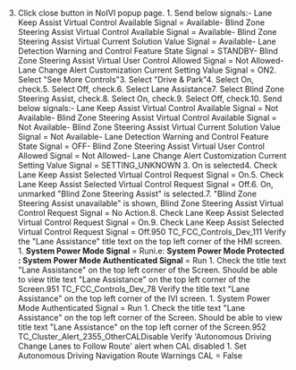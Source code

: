 3. Click close button in NoIVI popup page. 1. Send below signals:- Lane Keep Assist Virtual Control Available Signal = Available- Blind Zone Steering Assist Virtual Control Available Signal = Available- Blind Zone Steering Assist Virtual Current Solution Value Signal = Available- Lane Detection Warning and Control Feature State Signal = STANDBY- Blind Zone Steering Assist Virtual User Control Allowed Signal = Not Allowed- Lane Change Alert Customization Current Setting Value Signal = ON2. Select "See More Controls"3. Select "Drive & Park"4. Select On, check.5. Select Off, check.6. Select Lane Assistance7. Select Blind Zone Steering Assist, check.8. Select On, check.9. Select Off, check.10. Send below signals:- Lane Keep Assist Virtual Control Available Signal = Not Available- Blind Zone Steering Assist Virtual Control Available Signal = Not Available- Blind Zone Steering Assist Virtual Current Solution Value Signal = Not Available- Lane Detection Warning and Control Feature State Signal = OFF- Blind Zone Steering Assist Virtual User Control Allowed Signal = Not Allowed- Lane Change Alert Customization Current Setting Value Signal = SETTING_UNKNOWN 3. On is selected4. Check Lane Keep Assist Selected Virtual Control Request Signal = On.5. Check Lane Keep Assist Selected Virtual Control Request Signal = Off.6. On, unmarked "Blind Zone Steering Assist" is selected.7. "Blind Zone Steering Assist unavailable" is shown, Blind Zone Steering Assist Virtual Control Request Signal = No Action.8. Check Lane Keep Assist Selected Virtual Control Request Signal = On.9. Check Lane Keep Assist Selected Virtual Control Request Signal = Off.950 TC_FCC_Controls_Dev_111 Verify the "Lane Assistance" title text on the top left corner of the HMI screen. 1. **System Power Mode Signal** = Runi.e: **System Power Mode Protected : System Power Mode Authenticated Signal** = Run 1. Check the title text "Lane Assistance" on the top left corner of the Screen. Should be able to view title text "Lane Assistance" on the top left corner of the Screen.951 TC_FCC_Controls_Dev_78 Verify the title text "Lane Assistance" on the top left corner of the IVI screen. 1. System Power Mode Authenticated Signal = Run 1. Check the title text "Lane Assistance" on the top left corner of the Screen. Should be able to view title text "Lane Assistance" on the top left corner of the Screen.952 TC_Cluster_Alert_2355_OtherCALDisable Verify 'Autonomous Driving Change Lanes to Follow Route' alert when CAL disabled 1. Set Autonomous Driving Navigation Route Warnings CAL = False